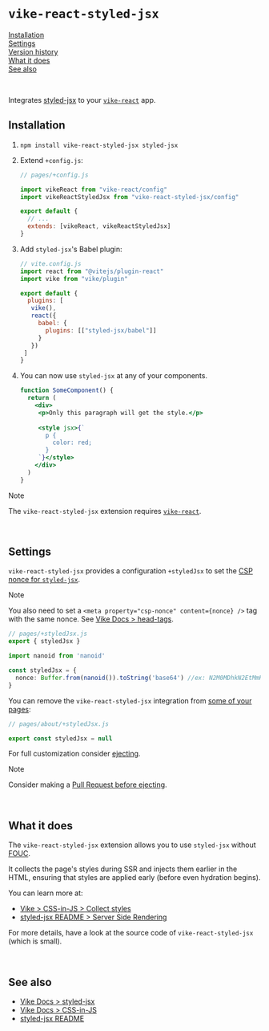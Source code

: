 # `vike-react-styled-jsx`

[Installation](#installation)  
[Settings](#settings)  
[Version history](https://github.com/vikejs/vike-react/blob/main/packages/vike-react-styled-jsx/CHANGELOG.md)  
[What it does](#what-it-does)  
[See also](#see-also)  

<br/>

Integrates [styled-jsx](https://github.com/vercel/styled-jsx) to your [`vike-react`](https://vike.dev/vike-react) app.

## Installation

1. `npm install vike-react-styled-jsx styled-jsx`
2. Extend `+config.js`:
   ```js
   // pages/+config.js

   import vikeReact from "vike-react/config"
   import vikeReactStyledJsx from "vike-react-styled-jsx/config"

   export default {
     // ...
     extends: [vikeReact, vikeReactStyledJsx]
   }
   ```

3. Add `styled-jsx`'s Babel plugin:
   ```js
   // vite.config.js
   import react from "@vitejs/plugin-react"
   import vike from "vike/plugin"
   
   export default {
     plugins: [
      vike(),
      react({
        babel: {
          plugins: [["styled-jsx/babel"]]
        }
      })
    ]
   }
   ```

4. You can now use `styled-jsx` at any of your components.
   ```jsx
   function SomeComponent() {
     return (
       <div>
        <p>Only this paragraph will get the style.</p>
        
        <style jsx>{`
          p {
            color: red;
          }
        `}</style>
       </div>
     )
   }
   ```

> [!NOTE]
> The `vike-react-styled-jsx` extension requires [`vike-react`](https://vike.dev/vike-react).

<br/>

## Settings

`vike-react-styled-jsx` provides a configuration `+styledJsx` to set the [CSP nonce for `styled-jsx`](https://github.com/vercel/styled-jsx#content-security-policy).

> [!NOTE]
> You also need to set a `<meta property="csp-nonce" content={nonce} />` tag with the same nonce.
> See [Vike Docs > head-tags](https://vike.dev/head-tags).

```ts
// pages/+styledJsx.js
export { styledJsx }

import nanoid from 'nanoid'

const styledJsx = {
  nonce: Buffer.from(nanoid()).toString('base64') //ex: N2M0MDhkN2EtMmRkYi00MTExLWFhM2YtNDhkNTc4NGJhMjA3
}
```

You can remove the `vike-react-styled-jsx` integration from [some of your pages](https://vike.dev/config#inheritance):

```js
// pages/about/+styledJsx.js

export const styledJsx = null
```

For full customization consider [ejecting](https://vike.dev/eject).

> [!NOTE]
> Consider making a [Pull Request before ejecting](https://vike.dev/eject#when-to-eject).

<br/>

## What it does

The `vike-react-styled-jsx` extension allows you to use `styled-jsx` without [FOUC](https://en.wikipedia.org/wiki/Flash_of_unstyled_content).

It collects the page's styles during SSR and injects them earlier in the HTML, ensuring that styles are applied early (before even hydration begins).

You can learn more at:
 - [Vike > CSS-in-JS > Collect styles](https://vike.dev/css-in-js#collect-styles)
 - [styled-jsx README > Server Side Rendering](https://github.com/vercel/styled-jsx#server-side-rendering)

For more details, have a look at the source code of `vike-react-styled-jsx` (which is small).

<br/>

## See also

- [Vike Docs > styled-jsx](https://vike.dev/styled-jsx)
- [Vike Docs > CSS-in-JS](https://vike.dev/css-in-js)
- [styled-jsx README](https://github.com/vercel/styled-jsx#readme)
